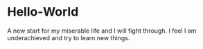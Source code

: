 # Hello-World
A new start for my miserable life and I will fight through.
I feel I am underachieved and try to learn new things.
